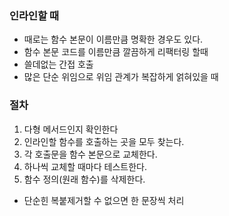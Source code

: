 ### 인라인할 때
- 때로는 함수 본문이 이름만큼 명확한 경우도 있다.
- 함수 본문 코드를 이름만큼 깔끔하게 리팩터링 할때
- 쓸데없는 간접 호출
- 많은 단순 위임으로 위임 관계가 복잡하게 얽혀있을 때

### 절차
1. 다형 메서드인지 확인한다
2. 인라인할 함수를 호출하는 곳을 모두 찾는다.
3. 각 호출문을 함수 본문으로 교체한다.
4. 하나씩 교체할 때마다 테스트한다.
5. 함수 정의(원래 함수)를 삭제한다.

- 단순힌 복붙제거할 수 없으면 한 문장씩 처리